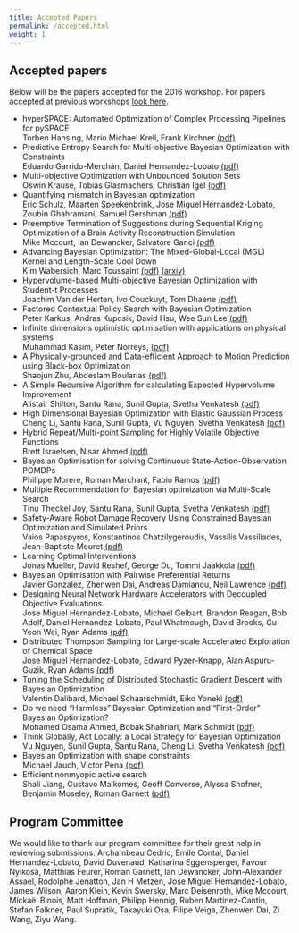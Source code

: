 ```yaml
---
title: Accepted Papers
permalink: /accepted.html
weight: 1
---
```


Accepted papers
------------------

Below will be the papers accepted for the 2016 workshop. For papers accepted at
previous workshops [look here](/past/).

- hyperSPACE: Automated Optimization of Complex Processing Pipelines for pySPACE<br>
  Torben Hansing, Mario Michael Krell, Frank Kirchner
  [(pdf)](/papers/2016/Hansing.pdf)
- Predictive Entropy Search for Multi-objective Bayesian Optimization with Constraints<br>
  Eduardo Garrido-Merchán, Daniel Hernandez-Lobato
  [(pdf)](/papers/2016/Garrido.pdf)			
- Multi-objective Optimization with Unbounded Solution Sets<br>
  Oswin Krause, Tobias Glasmachers, Christian Igel
  [(pdf)](/papers/2016/Krause.pdf)
- Quantifying mismatch in Bayesian optimization<br>
  Eric Schulz, Maarten Speekenbrink, Jose Miguel Hernandez-Lobato, Zoubin  Ghahramani, Samuel Gershman
  [(pdf)](/papers/2016/Schulz.pdf)
- Preemptive Termination of Suggestions during Sequential Kriging Optimization of a Brain Activity  Reconstruction Simulation<br>
  Mike Mccourt, Ian Dewancker, Salvatore Ganci
  [(pdf)](/papers/2016/Mccourt.pdf)
- Advancing Bayesian Optimization: The Mixed-Global-Local (MGL) Kernel and Length-Scale Cool Down<br>
  Kim Wabersich, Marc Toussaint
  [(pdf)](/papers/2016/Wabersich.pdf) [(arxiv)](https://arxiv.org/abs/1612.03117)
- Hypervolume-based Multi-objective Bayesian Optimization with Student-t Processes<br>
  Joachim Van der Herten, Ivo Couckuyt, Tom Dhaene
  [(pdf)](/papers/2016/Herten.pdf)		
- Factored Contextual Policy Search with Bayesian Optimization<br>
  Peter Karkus, Andras Kupcsik, David Hsu, Wee Sun Lee
  [(pdf)](/papers/2016/Karkus.pdf)
- Infinite dimensions optimistic optimisation with applications on physical systems<br>
  Muhammad Kasim, Peter Norreys,
  [(pdf)](/papers/2016/Kasim.pdf)
- A Physically-grounded and Data-efficient Approach to Motion Prediction using Black-box Optimization<br>
  Shaojun Zhu, Abdeslam Boularias
  [(pdf)](/papers/2016/Zhu.pdf)		
- A Simple Recursive Algorithm for calculating Expected Hypervolume Improvement<br>
  Alistair Shilton, Santu Rana, Sunil Gupta, Svetha Venkatesh
  [(pdf)](/papers/2016/Shilton.pdf)			
- High Dimensional Bayesian Optimization with Elastic Gaussian Process<br>
  Cheng Li, Santu Rana, Sunil Gupta, Vu Nguyen, Svetha Venkatesh
  [(pdf)](/papers/2016/Li.pdf)
- Hybrid Repeat/Multi-point Sampling for Highly Volatile Objective Functions<br>
  Brett Israelsen, Nisar Ahmed
  [(pdf)](/papers/2016/Israelsen.pdf)				
- Bayesian Optimisation for solving Continuous State-Action-Observation POMDPs<br>
	Philippe Morere, Roman Marchant, Fabio Ramos
  [(pdf)](/papers/2016/Morere.pdf)		
- Multiple Recommendation for Bayesian optimization via Multi-Scale Search<br>
  Tinu Theckel Joy, Santu Rana, Sunil Gupta, Svetha Venkatesh
  [(pdf)](/papers/2016/Theckel.pdf)			
- Safety-Aware Robot Damage Recovery Using Constrained Bayesian Optimization and Simulated Priors<br>
  Vaios Papaspyros, Konstantinos  Chatzilygeroudis, Vassilis Vassiliades, Jean-Baptiste Mouret
  [(pdf)](/papers/2016/Papaspyros.pdf)			
- Learning Optimal Interventions<br>
  Jonas Mueller, David  Reshef, George Du, Tommi Jaakkola
  [(pdf)](/papers/2016/Mueller.pdf)		
- Bayesian Optimisation with Pairwise Preferential Returns<br>
  Javier Gonzalez, Zhenwen Dai, Andreas Damianou, Neil Lawrence
  [(pdf)](/papers/2016/Gonzalez.pdf)			
- Designing Neural Network Hardware Accelerators with Decoupled Objective Evaluations<br>
  Jose Miguel Hernandez-Lobato, Michael Gelbart, Brandon Reagan, Bob Adolf, Daniel Hernandez-Lobato, Paul Whatmough, David Brooks, Gu-Yeon Wei, Ryan Adams
  [(pdf)](/papers/2016/Lobato.pdf)			
- Distributed Thompson Sampling for Large-scale Accelerated Exploration of Chemical Space<br>
  Jose Miguel Hernandez-Lobato, Edward Pyzer-Knapp, Alan Aspuru-Guzik, Ryan Adams
  [(pdf)](/papers/2016/LobatoEdward.pdf)
- Tuning the Scheduling of Distributed Stochastic Gradient Descent with Bayesian Optimization<br>
  Valentin Dalibard, Michael Schaarschmidt, Eiko Yoneki
  [(pdf)](/papers/2016/Dalibard.pdf)
- Do we need “Harmless” Bayesian Optimization and “First-Order” Bayesian Optimization?<br>
  Mohamed Osama Ahmed, Bobak Shahriari, Mark Schmidt
  [(pdf)](/papers/2016/Ahmed.pdf)
- Think Globally, Act Locally: a Local Strategy for Bayesian Optimization<br>
  Vu Nguyen, Sunil Gupta, Santu Rana, Cheng Li, Svetha Venkatesh
  [(pdf)](/papers/2016/Nguyen.pdf)		
- Bayesian Optimization with shape constraints<br>
  Michael Jauch, Victor Pena
  [(pdf)](/papers/2016/Jauch.pdf)			
- Efficient nonmyopic active search<br>
  Shali  Jiang, Gustavo Malkomes, Geoff Converse, Alyssa Shofner, Benjamin Moseley, Roman Garnett
  [(pdf)](/papers/2016/Jiang.pdf)							




Program Committee
------------------

We would like to thank our program committee for their great help in reviewing submissions: Archambeau Cedric, Emile Contal, Daniel Hernandez-Lobato, David Duvenaud, Katharina Eggensperger, Favour Nyikosa, Matthias Feurer, Roman Garnett, Ian Dewancker, John-Alexander Assael, Rodolphe Jenatton, Jan H Metzen, Jose Miguel Hernandez-Lobato, James Wilson, Aaron Klein, Kevin Swersky, Marc Deisenroth, Mike Mccourt, Mickaël Binois, Matt Hoffman, Philipp Hennig, Ruben Martinez-Cantin, Stefan Falkner, Paul Supratik, Takayuki Osa, Filipe Veiga, Zhenwen Dai, Zi Wang, Ziyu Wang.
